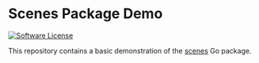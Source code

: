 # Scenes Package Demo

[![Software License](https://img.shields.io/badge/license-MIT-brightgreen.svg?style=flat-square)](LICENSE)

This repository contains a basic demonstration of the [scenes](https://github.com/go-rogue/scenes) Go package.